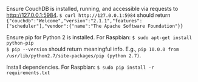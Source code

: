 Ensure CouchDB is installed, running, and accessible via requests to http://127.0.0.1:5984. `$ curl http://127.0.0.1:5984` should return `{"couchdb":"Welcome","version":"2.1.1","features":["scheduler"],"vendor":{"name":"The Apache Software Foundation"}}`

Ensure pip for Python 2 is installed. For Raspbian: `$ sudo apt-get install python-pip`   
`$ pip --version` should return meaningful info. E.g., `pip 10.0.0 from /usr/lib/python2.7/site-packages/pip (python 2.7)`.

Install dependencies. For Raspbian: `$ sudo pip install -r requirements.txt`
